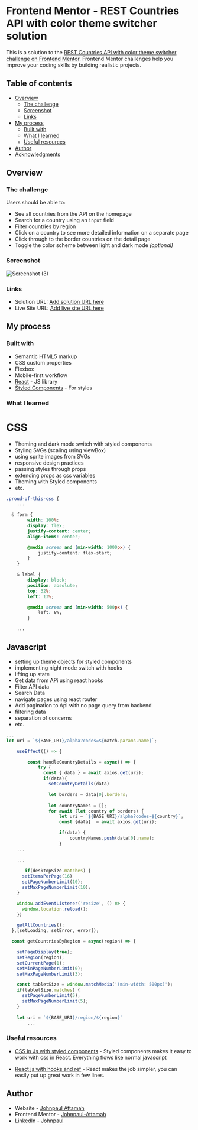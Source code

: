 # Frontend Mentor - REST Countries API with color theme switcher solution

This is a solution to the [REST Countries API with color theme switcher challenge on Frontend Mentor](https://www.frontendmentor.io/challenges/rest-countries-api-with-color-theme-switcher-5cacc469fec04111f7b848ca). Frontend Mentor challenges help you improve your coding skills by building realistic projects. 

## Table of contents

- [Overview](#overview)
  - [The challenge](#the-challenge)
  - [Screenshot](#screenshot)
  - [Links](#links)
- [My process](#my-process)
  - [Built with](#built-with)
  - [What I learned](#what-i-learned)
  - [Useful resources](#useful-resources)
- [Author](#author)
- [Acknowledgments](#acknowledgments)


## Overview

### The challenge

Users should be able to:

- See all countries from the API on the homepage
- Search for a country using an `input` field
- Filter countries by region
- Click on a country to see more detailed information on a separate page
- Click through to the border countries on the detail page
- Toggle the color scheme between light and dark mode *(optional)*

### Screenshot
![Screenshot (3)](https://user-images.githubusercontent.com/44214523/128651605-62d90a32-e6f8-4ceb-a709-52a36491d2af.png)

### Links

- Solution URL: [Add solution URL here](https://your-solution-url.com)
- Live Site URL: [Add live site URL here](https://your-live-site-url.com)

## My process

### Built with

- Semantic HTML5 markup
- CSS custom properties
- Flexbox
- Mobile-first workflow
- [React](https://reactjs.org/) - JS library
- [Styled Components](https://styled-components.com/) - For styles

### What I learned

# CSS
- Theming and dark mode switch with styled components
- Styling SVGs (scaling using viewBox)
- using sprite images from SVGs 
- responsive design practices
- passing styles through props
- extending props as css variables
- Theming with Styled components
- etc.


```css
.proud-of-this-css {
    ...

  & form {
        width: 100%;
        display: flex;
        justify-content: center;
        align-items: center;

        @media screen and (min-width: 1000px) {
            justify-content: flex-start;
        }
    }

    & label {
        display: block;
        position: absolute;
        top: 32%;
        left: 13%;

        @media screen and (min-width: 500px) {
            left: 8%;
        }

    ...

```
## Javascript
- setting up theme objects for styled components
- implementing night mode switch with hooks
- lifting up state
- Get data from APi using react hooks
- Filter API data
- Search Data
- navigate pages using react router
- Add pagination to Api with no page query from backend
- filtering data
- separation of concerns
- etc.

```js
...
let uri = `${BASE_URI}/alpha?codes=${match.params.name}`;

    useEffect(() => {

        const handleCountryDetails = async() => {
            try {
              const { data } = await axios.get(uri);
              if(data){
                setCountryDetails(data)

                let borders = data[0].borders;
                
                let countryNames = [];
                for await (let country of borders) {
                    let uri = `${BASE_URI}/alpha?codes=${country}`;
                    const {data}  = await axios.get(uri);

                    if(data) {
                        countryNames.push(data[0].name);
                    }
    ...

    ...
    
       if(desktopSize.matches) {
      setItemsPerPage(16)
      setPageNumberLimit(10);
      setMaxPageNumberLimit(10);
    }

    window.addEventListener('resize', () => {
      window.location.reload();
    })

    getAllCountries();
  },[setLoading, setError, error]);

  const getCountriesByRegion = async(region) => {

    setPageDisplay(true);
    setRegion(region);
    setCurrentPage(1);
    setMinPageNumberLimit(0);
    setMaxPageNumberLimit(3);

    const tabletSize = window.matchMedia('(min-width: 500px)');
    if(tabletSize.matches) {
      setPageNumberLimit(5);
      setMaxPageNumberLimit(5);
    }
    
    let uri = `${BASE_URI}/region/${region}`
        ...
```

### Useful resources

- [CSS in Js with styled components](https://styled-components.com/docs/advanced) - Styled components makes it easy to work with css in React. Everything flows like normal javascript

- [React js with hooks and ref](https://reactjs.org/) - React makes the job simpler, you can easily put up great work in few lines.



## Author

- Website - [Johnpaul Attamah](https://github.com/Johnpaul-Attamah)
- Frontend Mentor - [Johnpaul-Attamah](https://www.frontendmentor.io/profile/Johnpaul-Attamah)
- LinkedIn - [Johnpaul](https://www.linkedin.com/in/johnpaul-attamah-4b265983/)

